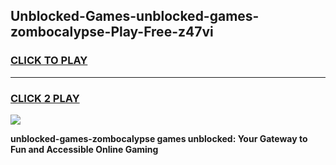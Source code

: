 
## Unblocked-Games-unblocked-games-zombocalypse-Play-Free-z47vi
<h3>
<a href="https://premium76.site?title=unblocked-games-zombocalypse&ref=15A">CLICK TO PLAY</a></h3>
<hr>

<h3>
<a href="https://premium76.site?title=unblocked-games-zombocalypse&ref=15A">CLICK 2 PLAY</a>
  
</h3>

<a href="https://premium76.site?title=unblocked-games-zombocalypse&ref=15A"><img src="https://clearcache.store/games.png"></a>


**unblocked-games-zombocalypse games unblocked: Your Gateway to Fun and Accessible Online Gaming**
